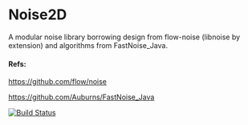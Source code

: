 # Noise2D

A modular noise library borrowing design from flow-noise (libnoise by extension) and algorithms from FastNoise_Java.

#### Refs:

https://github.com/flow/noise

https://github.com/Auburns/FastNoise_Java

[![Build Status](https://ci.conquestreforged.com/buildStatus/icon?job=ConquestReforged-Checks)](https://ci.conquestreforged.com/job/ConquestReforged-Checks/analysis)
